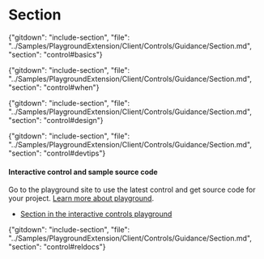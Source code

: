 ﻿# Section

{"gitdown": "include-section", "file": "../Samples/PlaygroundExtension/Client/Controls/Guidance/Section.md", "section": "control#basics"}

<!-- TODO get an IMAGE to embed here -->

<!-- TODO get an SAMPLE CODE to embed here -->

{"gitdown": "include-section", "file": "../Samples/PlaygroundExtension/Client/Controls/Guidance/Section.md", "section": "control#when"}

{"gitdown": "include-section", "file": "../Samples/PlaygroundExtension/Client/Controls/Guidance/Section.md", "section": "control#design"}

{"gitdown": "include-section", "file": "../Samples/PlaygroundExtension/Client/Controls/Guidance/Section.md", "section": "control#devtips"}

#### Interactive control and sample source code
Go to the playground site to use the latest control and get source code for your project.  [Learn more about playground](./top-extensions-controls-playground.md).

*  <a href="https://ms.portal.azure.com/?Microsoft_Azure_Playground=true#blade/Microsoft_Azure_Playground/ControlsIndexBlade/Section_create_Playground" target="_blank">Section in the interactive controls playground</a>

 


{"gitdown": "include-section", "file": "../Samples/PlaygroundExtension/Client/Controls/Guidance/Section.md", "section": "control#reldocs"}
